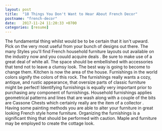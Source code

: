 ```yaml
---
layout: post
title:  "18 Things You Don't Want to Hear About French Decor"
postname: "french-decor"
date:   2017-11-24 11:20:33 +0700
categories: [resume]
---
```

The fundamental thing whilst would be to be certain that it isn't upward. Pick on the very most useful from your bunch of designs out there. The many Styles you'll find French household furniture layouts out available on the industry now and you couuld acquire deals . Be sure to make use of a great deal of white all. The space should be embellished with accessories that tend not to leave a clumsy look. The best way is going to become to change them. Kitchen is now the area of the house. Furnishings in the world colors signify the colors of this rock. The furnishings really wants a cozy, antique, and rustic appearance, that oversize parts of classic furniture might be perfect! Identifying furnishings is equally very important prior to purchasing any component of furnishings. Household furnishings applies geometrical patterns and lines that are wash along with a couple of the bits are Cassone Chests which certainly really are the item of a collector . Having some painting methods you are able to alter your furniture in great looking French style home furniture. Organizing the furnishings is a significant thing that should be performed with caution. Maple and furniture may be employed to create the cottage look.
